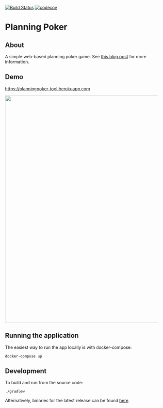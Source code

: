 [![Build Status](https://travis-ci.org/richashworth/planningpoker.svg?branch=master)](https://travis-ci.org/richashworth/planningpoker)
[![codecov](https://codecov.io/gh/richashworth/planningpoker/branch/master/graph/badge.svg)](https://codecov.io/gh/richashworth/planningpoker)
# Planning Poker

## About 
A simple web-based planning poker game. See [this blog post](http://richashworth.com/2016/08/agile-estimation-for-distributed-teams/) for more information.

## Demo
https://planningpoker-tool.herokuapp.com

<img src="https://github.com/richashworth/planningpoker/raw/master/doc/demo.gif" width="750">

## Running the application
The easiest way to run the app locally is with docker-compose:

`docker-compose up`

## Development
To build and run from the source code:

`./gradlew`

Alternatively, binaries for the latest release can be found 
[here](https://github.com/richashworth/planningpoker/releases/latest).

